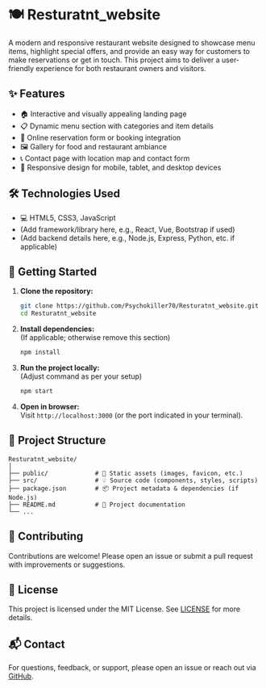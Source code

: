 # 🍽️ Resturatnt_website

A modern and responsive restaurant website designed to showcase menu items, highlight special offers, and provide an easy way for customers to make reservations or get in touch. This project aims to deliver a user-friendly experience for both restaurant owners and visitors.

## ✨ Features

- 🏠 Interactive and visually appealing landing page
- 📋 Dynamic menu section with categories and item details
- 📆 Online reservation form or booking integration
- 🖼️ Gallery for food and restaurant ambiance
- 📞 Contact page with location map and contact form
- 📱 Responsive design for mobile, tablet, and desktop devices

## 🛠️ Technologies Used

- 💻 HTML5, CSS3, JavaScript
- (Add framework/library here, e.g., React, Vue, Bootstrap if used)
- (Add backend details here, e.g., Node.js, Express, Python, etc. if applicable)

## 🚀 Getting Started

1. **Clone the repository:**
   ```sh
   git clone https://github.com/Psychokiller70/Resturatnt_website.git
   cd Resturatnt_website
   ```

2. **Install dependencies:**  
   (If applicable; otherwise remove this section)
   ```sh
   npm install
   ```

3. **Run the project locally:**  
   (Adjust command as per your setup)
   ```sh
   npm start
   ```

4. **Open in browser:**  
   Visit `http://localhost:3000` (or the port indicated in your terminal).

## 📁 Project Structure

```
Resturatnt_website/
│
├── public/             # 📸 Static assets (images, favicon, etc.)
├── src/                # 💡 Source code (components, styles, scripts)
├── package.json        # 📦 Project metadata & dependencies (if Node.js)
├── README.md           # 📖 Project documentation
└── ...
```

## 🤝 Contributing

Contributions are welcome! Please open an issue or submit a pull request with improvements or suggestions.

## 📄 License

This project is licensed under the MIT License. See [LICENSE](LICENSE) for more details.

## 📬 Contact

For questions, feedback, or support, please open an issue or reach out via [GitHub](https://github.com/Psychokiller70).
